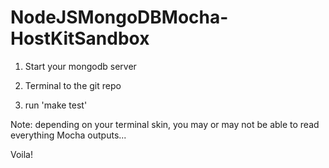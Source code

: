 NodeJSMongoDBMocha-HostKitSandbox
=================================

1) Start your mongodb server

2) Terminal to the git repo

3) run 'make test'

Note: depending on your terminal skin, you may or may not be able to read everything Mocha outputs...

Voila!